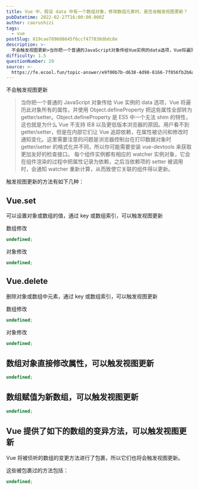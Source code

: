 ```yaml
---
title: Vue 中，假设 data 中有一个数组对象，修改数组元素时，是否会触发视图更新？
pubDatetime: 2022-02-27T16:00:00.000Z
author: caorushizi
tags:
  - vue
postSlug: 819cae789608645f6ccf477838dbdc8e
description: >-
  不会触发视图更新>当你把一个普通的JavaScript对象传给Vue实例的data选项，Vue将遍历此对象所有的属性，并使用Object.defineProperty把这些属性全部转为getter/s
difficulty: 1.5
questionNumber: 29
source: >-
  https://fe.ecool.fun/topic-answer/e9f00b7b-d638-4d98-8166-7f056fb2b6a1?orderBy=updateTime&order=desc&tagId=14
---
```


不会触发视图更新

> 当你把一个普通的 JavaScript 对象传给 Vue 实例的 data 选项，Vue 将遍历此对象所有的属性，并使用 Object.defineProperty 把这些属性全部转为 getter/setter。Object.defineProperty 是 ES5 中一个无法 shim 的特性，这也就是为什么 Vue 不支持 IE8 以及更低版本浏览器的原因。用户看不到 getter/setter，但是在内部它们让 Vue 追踪依赖，在属性被访问和修改时通知变化。这里需要注意的问题是浏览器控制台在打印数据对象时 getter/setter 的格式化并不同，所以你可能需要安装 vue-devtools 来获取更加友好的检查接口。 每个组件实例都有相应的 watcher 实例对象，它会在组件渲染的过程中把属性记录为依赖，之后当依赖项的 setter 被调用时，会通知 watcher 重新计算，从而致使它关联的组件得以更新。

触发视图更新的方法有如下几种：

## Vue.set

可以设置对象或数组的值，通过 key 或数组索引，可以触发视图更新

数组修改

```typescript
undefined;
```

对象修改

```typescript
undefined;
```

## Vue.delete

删除对象或数组中元素，通过 key 或数组索引，可以触发视图更新

数组修改

```typescript
undefined;
```

对象修改

```typescript
undefined;
```

## 数组对象直接修改属性，可以触发视图更新

```typescript
undefined;
```

## 数组赋值为新数组，可以触发视图更新

```typescript
undefined;
```

## Vue 提供了如下的数组的变异方法，可以触发视图更新

Vue 将被侦听的数组的变更方法进行了包裹，所以它们也将会触发视图更新。

这些被包裹过的方法包括：

```typescript
undefined;
```
